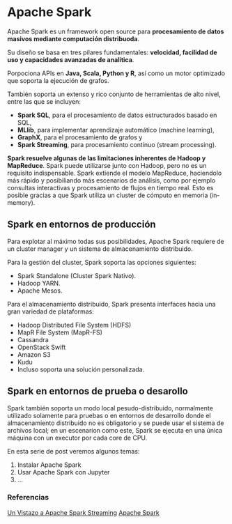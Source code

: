 # Apache Spark

Apache Spark es un framework open source para **procesamiento de datos masivos mediante computación distribuoda**.

Su diseño se basa en tres pilares fundamentales: **velocidad, facilidad de uso y capacidades avanzadas de analítica**.

Porpociona APIs en **Java, Scala, Python y R**, así como un motor optimizado que soporta la ejecución de grafos.

También soporta un extenso y rico conjunto de herramientas de alto nivel, entre las que se incluyen:
- **Spark SQL**, para el procesamiento de datos estructurados basado en SQL,
- **MLlib**, para implementar aprendizaje automático (machine learning), 
- **GraphX**, para el procesamiento de grafos y
- **Spark Streaming**, para procesamiento continuo (stream processing).

**Spark resuelve algunas de las limitaciones inherentes de Hadoop y MapReduce**. Spark puede utilizarse junto con Hadoop, pero no es un requisito indispensable. Spark extiende el modelo MapReduce, haciendolo más rápido y posibiliando más escenarios de análisis, como por ejemplo consultas interactivas y procesamiento de flujos en tiempo real. Esto es posible gracias a que Spark utiliza un cluster de cómputo en memoria (in-memory).

## Spark en entornos de producción

Para explotar al máximo todas sus posibilidades, Apache Spark requiere de un cluster manager y un sistema de almacenamiento distribuido.

Para la gestión del cluster, Spark soporta las opciones siguientes:
- Spark Standalone (Cluster Spark Nativo).
- Hadoop YARN.
- Apache Mesos.

Para el almacenamiento distribuido, Spark presenta interfaces hacia una gran variedad de plataformas:
- Hadoop Distributed File System (HDFS)
- MapR File System (MapR-FS)
- Cassandra
- OpenStack Swift
- Amazon S3
- Kudu
- Incluso soporta una solución personalizada.

## Spark en entornos de prueba o desarollo

Spark también soporta un modo local pesudo-distribuido, normalmente utilizado solamente para pruebas o en entornos de desarrollo donde el almacenamiento distribuido no es obligatorio y se puede usar el sistema de archivos local; en un escenarion como este, Spark se ejecuta en una única máquina con un executor por cada core de CPU.



En esta serie de post veremos algunos temas:

1. Instalar Apache Spark
2. Usar Apache Spark con Jupyter
3. ...

### Referencias

[Un Vistazo a Apache Spark Streaming](https://sg.com.mx/revista/50/un-vistazo-apache-spark-streaming)
[Apache Spark](https://es.wikipedia.org/wiki/Apache_Spark)

